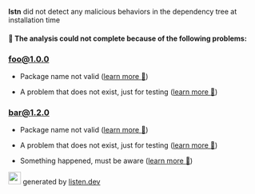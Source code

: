 
**lstn** did not detect any malicious behaviors in the dependency tree at installation time

#### :triangular_flag_on_post: The analysis could not complete because of the following problems:


### <b><a href="https://www.npmjs.com/package/foo/v/1.0.0">foo@1.0.0</a></b><br>




- Package name not valid (<a href="https://listen.dev/probs/invalid-name">learn more :link:</a>)



- A problem that does not exist, just for testing (<a href="https://listen.dev/probs/does-not-exist">learn more :link:</a>)




### <b><a href="https://www.npmjs.com/package/bar/v/1.2.0">bar@1.2.0</a></b><br>




- Package name not valid (<a href="https://listen.dev/probs/invalid-name">learn more :link:</a>)



- A problem that does not exist, just for testing (<a href="https://listen.dev/probs/does-not-exist">learn more :link:</a>)



- Something happened, must be aware (<a href="https://listen.dev/probs/something-something">learn more :link:</a>)




<img height=25 src="https://listen.dev/assets/images/dolphin-noborder.png"> generated by <a href="https://listen.dev">listen.dev</a>
